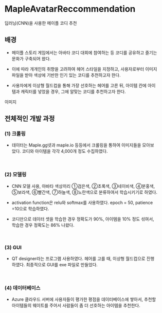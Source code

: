 # MapleAvatarReccommendation
딥러닝(CNN)을 사용한 메이플 코디 추천
## 배경
- 메이플 스토리 게임에서는 아바타 코디 대회에 참여하는 등 코디를 공유하고 즐기는 문화가 구축되어 왔다.

- 이에 따라 개개인의 취향을 고려하여 헤어 스타일을 지정하고, 사용자로부터 이미지 파일을 받아
색상에 기반한 인기 있는 코디를 추천하고자 한다.

- 사용자에게 이상형 월드컵을 통해 가장 선호하는 헤어를 고른 뒤, 아이템 칸에 아이템과 캐릭터를 넣었을 경우, 그에 알맞는 코디를 추천하고자 한다.

이미지

## 전체적인 개발 과정

### (1) 크롤링

- 데이터는 Maple.gg넷과 maple.io 등등에서 크롤링을 통하여 이미지들을 모아보았다. 코디와 아이템을 각각 4,000개 정도 수집하였다.

<br/>

### (2) 모델링

- CNN 모델 사용, 아바타 색상끼리 ①검은색, ②초록색, ③네이비색, ④분홍색, ⑤보라색, ⑥빨간색, ⑦하늘색, 
⑧노란색으로 분류하여서 학습시키기로 하였다.

- activation function은 relu와 softmax를 사용하였다. epoch = 50, patience =10으로 학습하였다.

- 코디만으로 데이터 셋을 학습한 경우 정확도가 90%, 아이템을 10% 정도 섞여서, 학습한 경우 정확도는 86% 나왔다.

<br/>

### (3) GUI

- QT designer라는 프로그램 사용하였다. 헤어를 고를 때, 이상형 월드컵으로 진행하였다. 최종적으로 GUI를 exe 파일로 만들었다.

<br/>


### (4) 데이터베이스
- Azure 클라우드 서버에 사용자들이 평가한 평점을 데이터베이스에 쌓아서, 
추천할 아이템들의 웨이트를 주어서 사람들이 좀 더 선호하는 아이템을 추천한다.
